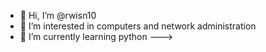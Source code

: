 - 👋 Hi, I’m @rwisn10
- 👀 I’m interested in computers and network administration 
- 🌱 I’m currently learning python
--->
